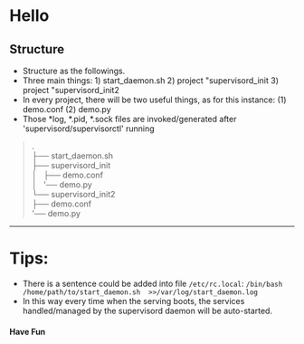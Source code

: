 Hello
=====
Structure
-----
* Structure as the followings. 
* Three main things: 1) start_daemon.sh 2) project "supervisord_init 3) project "supervisord_init2
* In every project, there will be two useful things, as for this instance: (1) demo.conf (2) demo.py
* Those *log, *.pid, *.sock files are invoked/generated after 'supervisord/supervisorctl' running
    
>.    
>├── start_daemon.sh    
>├── supervisord_init    
>│   ├── demo.conf    
>│   '── demo.py    
>└── supervisord_init2    
>       ├── demo.conf    
>       '── demo.py    
>    
****

# Tips: #
* There is a sentence could be added into file ```/etc/rc.local```:  ```/bin/bash /home/path/to/start_daemon.sh  >>/var/log/start_daemon.log```
* In this way every time when the serving boots, the services handled/managed by the supervisord daemon will be auto-started.

#### Have Fun ####

